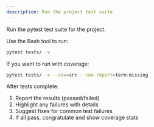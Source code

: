 ```yaml
---
description: Run the project test suite
---
```


Run the pytest test suite for the project.

Use the Bash tool to run:
```bash
pytest tests/ -v
```

If you want to run with coverage:
```bash
pytest tests/ -v --cov=src --cov-report=term-missing
```

After tests complete:
1. Report the results (passed/failed)
2. Highlight any failures with details
3. Suggest fixes for common test failures
4. If all pass, congratulate and show coverage stats
